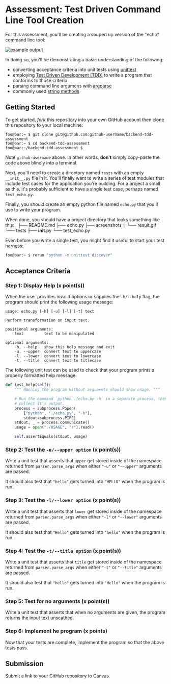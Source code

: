 # Assessment: Test Driven Command Line Tool Creation

For this assessment, you'll be creating a souped up version of the "echo"
command line tool:

![example output](screenshots/result.gif)

In doing so, you'll be demonstrating a basic understanding of the following:

- converting acceptance criteria into unit tests using
  [unittest](https://docs.python.org/2.7/library/unittest.html)
- employing [Test Driven Development (TDD)](https://medium.freecodecamp.org/learning-to-test-with-python-997ace2d8abe) to write a program that conforms to those criteria
- parsing command line argumens with [argparse](https://docs.python.org/2.7/howto/argparse.html#id1)
- commonly used [string methods](https://docs.python.org/2/library/stdtypes.html#string-methods)

## Getting Started
To get started, _fork_ this repository into your own GitHub account then clone
this repository to your local machine:

```console
foo@bar:~ $ git clone git@github.com:github-username/backend-tdd-assessment
foo@bar:~ $ cd backend-tdd-assessment
foo@bar:~/backend-tdd-assessment $
```

Note `github-username` above. In other words, __don't__ simply copy-paste the
code above blindly into a terminal. 

Next, you'll need to create a directory named `tests` with an empty
`__init__.py` file in it. You'll finally want to write a series of test modules
that include test cases for the application you're building. For a project a small as this,
it's probably sufficient to have a single test case, perhaps named `test_echo.py`.

Finally, you should create an empty python file named `echo.py` that you'll
use to write your program.

When done, you should have a project directory that looks something like this:
.
├── README.md
├── echo.py
├── screenshots
│   └── result.gif
└── tests
    ├── __init__.py
    └── test_echo.py

Even before you write a single test, you might find it useful to start your test harness:

```bash
foo@bar:~ $ rerun "python -m unittest discover"
```

## Acceptance Criteria

### Step 1: Display Help (x point(s))
When the user provides invalid options or supplies the `-h/--help` flag, the
program should print the following usage message:

    usage: echo.py [-h] [-u] [-l] [-t] text

    Perform transformation on input text.

    positional arguments:
        text         text to be manipulated

    optional arguments:
        -h, --help   show this help message and exit
        -u, --upper  convert text to uppercase
        -l, --lower  convert text to lowercase
        -t, --title  convert text to titlecase

The following unit test can be used to check that your program prints a properly formatted help message:

```python
def test_help(self):
    """ Running the program without arguments should show usage. """

    # Run the command `python ./echo.py -h` in a separate process, then
    # collect it's output.
    process = subprocess.Popen(
        ["python", "./echo.py", "-h"],
        stdout=subprocess.PIPE)
    stdout, _ = process.communicate()
    usage = open("./USAGE", "r").read()

    self.assertEquals(stdout, usage)
```

### Step 2: Test the `-u/--upper option` (x point(s))
Write a unit test that asserts that `upper` get stored inside of the
namespace returned from `parser.parse_args` when either `"-u"` or `"--upper"`
arguments are passed.

It should also test that `"hello"` gets turned into `"HELLO"` when the
program is run.

### Step 3: Test the `-l/--lower option` (x point(s))
Write a unit test that asserts that `lower` get stored inside of the
namespace returned from `parser.parse_args` when either `"-l"` or `"--lower"`
arguments are passed.

It should also test that `"Hello"` gets turned into `"hello"` when the
program is run.

### Step 4: Test the `-t/--title option` (x point(s))
Write a unit test that asserts that `title` get stored inside of the
namespace returned from `parser.parse_args` when either `"-t"` or `"--title"`
arguments are passed.

It should also test that `"hello"` gets turned into `"Hello"` when the
program is run.

### Step 5: Test for no arguments (x point(s))
Write a unit test that asserts that when no arguments are given, the program
returns the input text unscathed.

### Step 6: Implement he program (x points)
Now that your tests are complete, implement the program so that the above
tests pass.

## Submission

Submit a link to your GitHub repository to Canvas.